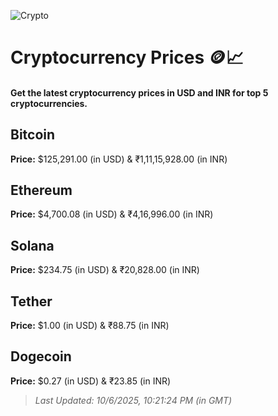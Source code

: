 
![Crypto](https://www.techguide.com.au/wp-content/uploads/2020/11/crypto3.jpeg)

# Cryptocurrency Prices 🪙📈

#### Get the latest cryptocurrency prices in USD and INR for top 5 cryptocurrencies.

## Bitcoin

**Price:** $125,291.00 (in USD) & ₹1,11,15,928.00 (in INR)

## Ethereum

**Price:** $4,700.08 (in USD) & ₹4,16,996.00 (in INR)

## Solana

**Price:** $234.75 (in USD) & ₹20,828.00 (in INR)

## Tether

**Price:** $1.00 (in USD) & ₹88.75 (in INR)

## Dogecoin

**Price:** $0.27 (in USD) & ₹23.85 (in INR)

> _Last Updated: 10/6/2025, 10:21:24 PM (in GMT)_
